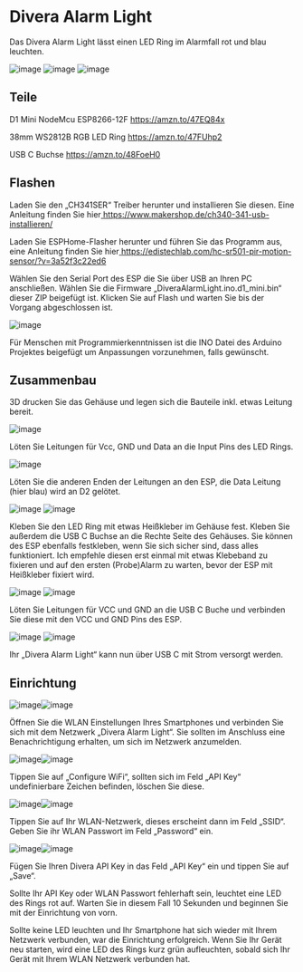 # ﻿Divera Alarm Light 

Das Divera Alarm Light lässt einen LED Ring im Alarmfall rot und blau leuchten. 

![image](Images/c3109c21-0d74-43f7-8a11-6a09f0127acb.001.jpeg) ![image](Images/c3109c21-0d74-43f7-8a11-6a09f0127acb.002.jpeg)
![image](Images/alarm.gif)

## Teile 

D1 Mini NodeMcu ESP8266-12F [https://amzn.to/47EQ84x ](https://amzn.to/47EQ84x)

38mm WS2812B RGB LED Ring [https://amzn.to/47FUhp2 ](https://amzn.to/47FUhp2)

USB C Buchse <https://amzn.to/48FoeH0>

## Flashen 

Laden Sie den „CH341SER“ Treiber herunter und installieren Sie diesen. Eine Anleitung finden Sie hier[ https://www.makershop.de/ch340-341-usb-installieren/  ](https://www.makershop.de/ch340-341-usb-installieren/)

Laden Sie ESPHome-Flasher herunter und führen Sie das Programm aus, eine Anleitung finden Sie hier[ https://edistechlab.com/hc-sr501-pir-motion-sensor/?v=3a52f3c22ed6 ](https://edistechlab.com/hc-sr501-pir-motion-sensor/?v=3a52f3c22ed6)

Wählen Sie den Serial Port des ESP die Sie über USB an Ihren PC anschließen. Wählen Sie die Firmware „DiveraAlarmLight.ino.d1\_mini.bin“ dieser ZIP beigefügt ist. Klicken Sie auf Flash und warten Sie bis der Vorgang abgeschlossen ist.

![image](Images/c3109c21-0d74-43f7-8a11-6a09f0127acb.004.png)

Für Menschen mit Programmierkenntnissen ist die INO Datei des Arduino Projektes beigefügt um Anpassungen vorzunehmen, falls gewünscht.

## Zusammenbau 

3D drucken Sie das Gehäuse und legen sich die Bauteile inkl. etwas Leitung bereit. 

![image](Images/c3109c21-0d74-43f7-8a11-6a09f0127acb.006.jpeg)

Löten Sie Leitungen für Vcc, GND und Data an die Input Pins des LED Rings. 

![image](Images/c3109c21-0d74-43f7-8a11-6a09f0127acb.007.jpeg)

Löten Sie die anderen Enden der Leitungen an den ESP, die Data Leitung (hier blau) wird an D2 gelötet. 

![image](Images/c3109c21-0d74-43f7-8a11-6a09f0127acb.008.jpeg) ![image](Images/c3109c21-0d74-43f7-8a11-6a09f0127acb.009.jpeg)

Kleben Sie den LED Ring mit etwas Heißkleber im Gehäuse fest. Kleben Sie außerdem die USB C Buchse an die Rechte Seite des Gehäuses. Sie können des ESP ebenfalls festkleben, wenn Sie sich sicher sind, dass alles funktioniert. Ich empfehle diesen erst einmal mit etwas Klebeband zu fixieren und auf den ersten (Probe)Alarm zu warten, bevor der ESP mit Heißkleber fixiert wird.

![image](Images/c3109c21-0d74-43f7-8a11-6a09f0127acb.010.jpeg) ![image](Images/c3109c21-0d74-43f7-8a11-6a09f0127acb.011.jpeg) 

Löten Sie Leitungen für VCC und GND an die USB C Buche und verbinden Sie diese mit den VCC und GND Pins des ESP. 

![image](Images/c3109c21-0d74-43f7-8a11-6a09f0127acb.012.jpeg) ![image](Images/c3109c21-0d74-43f7-8a11-6a09f0127acb.013.jpeg)

Ihr „Divera Alarm Light“ kann nun über USB C mit Strom versorgt werden. 

## Einrichtung 

![image](Images/c3109c21-0d74-43f7-8a11-6a09f0127acb.014.png)![image](Images/c3109c21-0d74-43f7-8a11-6a09f0127acb.015.png)

Öffnen Sie die WLAN Einstellungen Ihres Smartphones und verbinden Sie sich mit dem Netzwerk „Divera Alarm Light“. Sie sollten im Anschluss eine Benachrichtigung erhalten, um sich im Netzwerk anzumelden. 

![image](Images/c3109c21-0d74-43f7-8a11-6a09f0127acb.016.png)![image](Images/c3109c21-0d74-43f7-8a11-6a09f0127acb.017.png)

Tippen Sie auf „Configure WiFi“, sollten sich im Feld „API Key“ undefinierbare Zeichen befinden, löschen Sie diese. 

![image](Images/c3109c21-0d74-43f7-8a11-6a09f0127acb.018.png)![image](Images/c3109c21-0d74-43f7-8a11-6a09f0127acb.019.png)

Tippen Sie auf Ihr WLAN-Netzwerk, dieses erscheint dann im Feld „SSID“. Geben Sie ihr WLAN Passwort im Feld „Password“ ein. 

![image](Images/c3109c21-0d74-43f7-8a11-6a09f0127acb.020.png)![image](Images/c3109c21-0d74-43f7-8a11-6a09f0127acb.021.jpeg)

Fügen Sie Ihren Divera API Key in das Feld „API Key“ ein und tippen Sie auf „Save“. 

Sollte Ihr API Key oder WLAN Passwort fehlerhaft sein, leuchtet eine LED des Rings rot auf. Warten Sie in diesem Fall 10 Sekunden und beginnen Sie mit der Einrichtung von vorn.

Sollte keine LED leuchten und Ihr Smartphone hat sich wieder mit Ihrem Netzwerk verbunden, war die Einrichtung erfolgreich. Wenn Sie Ihr Gerät neu starten, wird eine LED des Rings kurz grün aufleuchten, sobald sich Ihr Gerät mit Ihrem WLAN Netzwerk verbunden hat.
